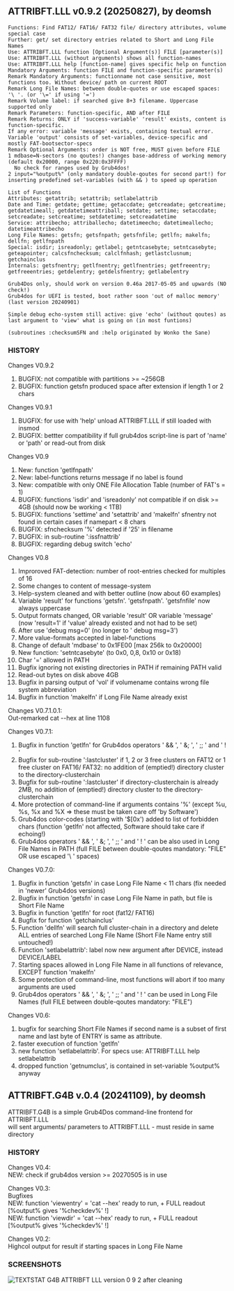 ## ATTRIBFT.LLL v0.9.2 (20250827), by deomsh
<pre><code>Functions: Find FAT12/ FAT16/ FAT32 file/ directory attributes, volume special case
Further: get/ set directory entries related to Short and Long File Names
Use: ATTRIBFT.LLL function [Optional Argument(s)] FILE [parameter(s)]
Use: ATTRIBFT.LLL (without arguments) shows all function-names
Use: ATTRIBFT.LLL help [function-name] gives specific help on function
Mandatory Arguments: function FILE and function-specific parameter(s)
Remark Mandatory Arguments: functionname not case sensitive, most functions too. Without device/ path on current ROOT
Remark Long File Names: between double-quotes or use escaped spaces: '\ '. (or '\=' if using '=')
Remark Volume label: if searched give 8+3 filename. Uppercase supported only
Remark Parameters: function-specific, AND after FILE
Remark Returns: ONLY if 'success-variable' 'result' exists, content is function-specific. 
If any error: variable 'message' exists, containing textual error. 
Variable 'output' consists of set-variables, device-specific and mostly FAT-bootsector-specs
Remark Optional Arguments: order is NOT free, MUST given before FILE
1 mdbase=N-sectors (no qoutes!) changes base-address of working memory (default 0x20000, range 0x220:0x3FFFF)
  No check for ranges used by Grub4dos!
2 input="%output%" (only mandatory double-qoutes for second part!) for inserting predefined set-variables (with && ) to speed up operation

List of Functions
Attributes: getattrib; setattrib; setlabelattrib
Date and Time: getdate; gettime; getaccdate; getcreadate; getcreatime; getdatetimeall; getdatetimeattriball; setdate; settime; setaccdate; setcreadate; setcreatime; setdatetime; setcreadatetime
Service: attribecho; attriballecho; datetimeecho; datetimeallecho; datetimeattribecho
Long File Names: getsfn; getsfnpath; getsfnfile; getlfn; makelfn; dellfn; getlfnpath
Special: isdir; isreadonly; getlabel; getntcasebyte; setntcasebyte; geteapointer; calcsfnchecksum; calclfnhash; getlastclusnum; getchainclus
Internals: getsfnentry; getlfnentry; getlfnentries; getfreeentry; getfreeentries; getdelentry; getdelsfnentry; getlabelentry

Grub4Dos only, should work on version 0.46a 2017-05-05 and upwards (NO check!)
Grub4dos for UEFI is tested, boot rather soon 'out of malloc memory' (last version 20240901)

Simple debug echo-system still active: give 'echo' (without qoutes) as last argument to 'view' what is going on (in most funtions)

(subroutines :checksumSFN and :help originated by Wonko the Sane)</code></pre>    

### HISTORY  
Changes V0.9.2  
1) BUGFIX: not compatible with partitions >= ~256GB  
2) BUGFIX: function getsfn produced space after extension if length 1 or 2 chars  

Changes V0.9.1  
1) BUGFIX: for use with 'help' unload ATTRIBFT.LLL if still loaded with insmod  
2) BUGFIX: bettter compatibility if full grub4dos script-line is part of 'name' or 'path' or read-out from disk  

Changes V0.9  
1) New: function 'getlfnpath'  
2) New: label-functions returns message if no label is found  
3) New: compatible with only ONE File Allocation Table (number of FAT's = 1)  
4) BUGFIX: functions 'isdir' and 'isreadonly' not compatible if on disk >= 4GB (should now be working < 1TB)  
5) BUGFIX: functions 'settime' and 'setattrib' and 'makelfn' sfnentry not found in certain cases if namepart < 8 chars  
6) BUGFIX: sfnchecksum '%' detected if '25' in filename  
7) BUGFIX: in sub-routine ':issfnattrib'  
8) BUGFIX: regarding debug switch 'echo'  

Changes V0.8  
1) Improroved FAT-detection: number of root-entries checked for multiples of 16  
2) Some changes to content of message-system  
3) Help-system cleaned and with better outline (now about 60 examples)  
4) Variable 'result' for functions 'getsfn'. 'getsfnpath'. 'getsfnfile' now always uppercase  
5) Output formats changed, OR variable 'result' OR variable 'message' (now 'result=1' if 'value' already existed and not had to be set)  
6) After use 'debug msg=0' (no longer to ' debug msg=3')  
7) More value-formats accepted in label-functions  
8) Change of default 'mdbase' to 0x1FE00 [max 256k to 0x20000]  
9) New function: 'setntcasebyte' (to 0x0, 0,8, 0x10 or 0x18)  
10) Char '=' allowed in PATH  
11) Bugfix ignoring not existing directories in PATH if remaining PATH valid  
12) Read-out bytes on disk above 4GB  
13) Bugfix in parsing output of 'vol' if volumename contains wrong file system abbreviation  
14) Bugfix in function 'makelfn' if Long File Name already exist  

Changes V0.7.1.0.1:  
Out-remarked cat --hex at line 1108  

Changes V0.7.1:  
1) Bugfix in function 'getlfn' for Grub4dos operators ' && ', ' &; ', ' ;; ' and ' ! '  
2) Bugfix for sub-routine ':lastcluster' if 1, 2 or 3 free clusters on FAT12 or 1 free cluster on FAT16/ FAT32: no addition of (emptied!) directory cluster to the directory-clusterchain  
3) Bugfix for sub-routine ':lastcluster' if directory-clusterchain is already 2MB, no addition of (emptied!) directory cluster to the directory-clusterchain  
4) More protection of command-line if arguments contains '%' (except %u, %s, %x and %X => these must be taken care off 'by Software')  
5) Grub4dos color-codes (starting with '$[0x') added to list of forbidden chars (function 'getlfn' not affected, Software should take care if echoing!)  
6) Grub4dos operators ' && ', ' &; ', ' ;; ' and ' ! ' can be also used in Long File Names in PATH (full FILE between double-qoutes mandatory: "FILE" OR use escaped '\ ' spaces)  

Changes V0.7.0:  
1) Bugfix in function 'getsfn' in case Long File Name < 11 chars (fix needed in 'newer' Grub4dos versions)  
2) Bugfix in function 'getsfn' in case Long File Name in path, but file is Short File Name  
3) Bugfix in function 'getlfn' for root (fat12/ FAT16)  
4) Bugfix for function 'getchainclus'  
5) Function 'dellfn' will search full cluster-chain in a directory and delete ALL entries of searched Long File Name (Short File Name entry still untouched!)  
6) Function 'setlabelattrib': label now new argument after DEVICE, instead DEVICE/LABEL  
7) Starting spaces allowed in Long File Name in all functions of relevance, EXCEPT function 'makelfn'  
8) Some protection of command-line, most functions will abort if too many arguments are used  
9) Grub4dos operators ' && ', ' &; ', ' ;; ' and ' ! ' can be used in Long File Names (full FILE between double-qoutes mandatory: "FILE")  

Changes V0.6:  
1) bugfix for searching Short File Names if second name is a subset of first name and last byte of ENTRY is same as attribute.  
2) faster execution of function 'getlfn'  
3) new function 'setlabelattrib'. For specs use: ATTRIBFT.LLL help setlabelattrib  
4) dropped function 'getnumclus', is contained in set-variable %output% anyway  


## ATTRIBFT.G4B v.0.4 (20241109), by deomsh
ATTRIBFT.G4B is a simple Grub4Dos command-line frontend for ATTRIBFT.LLL  
will sent arguments/ parameters to ATTRIBFT.LLL - must reside in same directory  

### HISTORY  
Changes V0.4:  
NEW: check if grub4dos version >= 20270505 is in use  

Changes V0.3:  
Bugfixes  
NEW: function 'viewentry' = 'cat --hex' ready to run, + FULL readout [%output% gives '%checkdev%' !]  
NEW: function 'viewdir' = 'cat --hex' ready to run, + FULL readout [%output% gives '%checkdev%' !]  

Changes V0.2:  
Highcol output for result if starting spaces in Long File Name  

### SCREENSHOTS
![TEXTSTAT G4B ATTRIBFT LLL version 0 9 2 after cleaning](https://github.com/user-attachments/assets/362c8dcb-d856-4df2-9d36-68251195aa0b)
